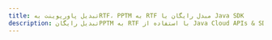 ---title: تبدیل پاورپوینت بهRTF، PPTM به RTF مبدل رایگان یا Java SDKdescription: تبدیل رایگانPPTM به RTF با استفاده از Java Cloud APIs & SDK. همچنین اسناد Microsoft PowerPoint را در Cloud ایجاد، ویرایش و رندر کنید.---